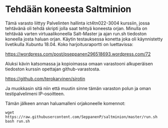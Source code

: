 # Tehdään koneesta Saltminion

Tämä varasto liittyy Palvelinten hallinta ict4tn022-3004 kurssiin, jossa tehtävänä oli tehdä skripti jolla saat tehtyä koneesta orjan.
Minulla on tehtävää varten virtuaalikoneella Salt-Master ja ajan run.sh tiedoston koneella josta haluan orjan. Käytin testauksessa konetta joka oli käynnistetty livetikulla Xubuntu 18.04. Koko harjoitusraportti on luettavissa:

https://wordpress.com/post/pseppanen296518693.wordpress.com/72

Aluksi kävin katsomassa ja kopioimassa omaan varastooni alkuperäisen tiedoston kurssin opettajan github-varastosta.

https://github.com/terokarvinen/sirotin

Ja muokkasin sitä niin että muutin sinne tämän varaston polun ja oman testipalvelimeni IP-osoitteen.

Tämän jälkeen annan haluamalleni orjakoneelle komennot:

    wget https://raw.githubusercontent.com/SeppanenP/saltminion/master/run.sh
    bash run.sh
    
  
